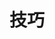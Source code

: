 ---
title: 技巧
tags:
  - Typora
  - visio
  - GitHub Series
  - 优秀的软件
  - Windows Series
order: 5
sidebar: true
---